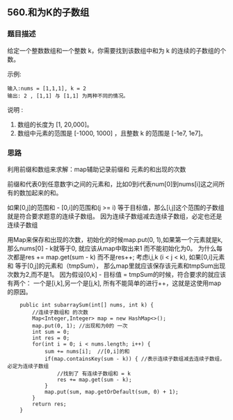 ## 560.和为K的子数组

### 题目描述
给定一个整数数组和一个整数 k，你需要找到该数组中和为 k 的连续的子数组的个数。

示例:
```
输入:nums = [1,1,1], k = 2
输出: 2 , [1,1] 与 [1,1] 为两种不同的情况。
```

说明 :
1. 数组的长度为 [1, 20,000]。
2. 数组中元素的范围是 [-1000, 1000] ，且整数 k 的范围是 [-1e7, 1e7]。


### 思路
利用前缀和数组来求解：map辅助记录前缀和 元素的和出现的次数

前缀和代表0到任意数字i之间的元素和，比如0到i代表num[0]到nums[i]这之间所有的数加起来的和。

如果[0,j]的范围和 - [0,i]的范围和(j >= i) 等于目标值，那么[i,j]这个范围的子数组
就是符合要求题意的连续子数组。 因为连续子数组减去连续子数组，必定也还是连续子数组

用Map来保存和出现的次数，初始化的时候map.put(0, 1),如果第一个元素就是k, 那么nums[0] - k就等于0, 就应该从map中取出来1 而不能初始化为0。
为什么每次都是res += map.get(sum - k) 而不是res++; 考虑i,j,k (i < j < k), 如果[0,i]元素和 等于[0,j]的元素和（tmpSum），
那么map里就应该保存该元素和tmpSum出现次数为2,而不是1。 因为假设[0,k] - 目标值 = tmpSum的时候，符合要求的就应该有两个：
一个是[i,k],另一个是[j,k], 所有不能简单的进行++，这就是这使用map的原因。
```   
    public int subarraySum(int[] nums, int k) {
        //连续子数组和 的次数
        Map<Integer,Integer> map = new HashMap<>();
        map.put(0, 1); //出现和为0的 一次
        int sum = 0;
        int res = 0;
        for(int i = 0; i < nums.length; i++) {
            sum += nums[i];  //[0,i]的和
            if(map.containsKey(sum - k)) { //表示连续子数组减去连续子数组，必定为连续子数组
                //找到了 有连续子数组和 = k
                res += map.get(sum - k);
            }
            map.put(sum, map.getOrDefault(sum, 0) + 1);
        }
        return res;
    }
```

